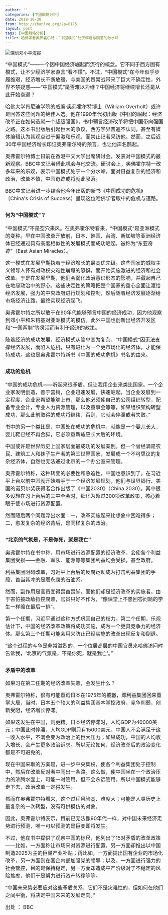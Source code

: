 ```yaml
---
author: ''
categories: [中國戰略分析]
date: 2018-10-30
from: http://zhanlve.org/?p=6175
layout: post
tags: [中國戰略分析]
title: 哈佛学者奥弗霍尔特：“中国模式”处于辉煌与陨落的分水岭
---
```


<div id="entry">
<div class="at-above-post addthis_tool" data-url="http://zhanlve.org/?p=6175">
</div>
<p>
<img alt="深圳邓小平海报" class="aligncenter" src="https://ichef.bbci.co.uk/news/624/cpsprodpb/9D9A/production/_103964304_gettyimages-528820052.jpg"/>
</p>
<p>
</p>
<p>
<span style="font-size: 12pt;">
   “中国模式”——一个因中国经济崛起而流行的概念。它不同于西方固有模式，让不少经济学家直言“看不懂”。不过，“中国模式”在今年似乎步履维艰，经济增长不断放缓，与美国的贸易战带来了巨大不确定性，外界不禁疑惑——“中国模式”是否难以为继？中国经济将继续增长还是从此开始衰退？
  </span>
</p>
<p>
</p>
<p>
<span style="font-size: 12pt;">
   哈佛大学肯尼迪学院的威廉·奥弗霍尔特博士（William Overholt）或许是回答这些问题的绝佳人选。他在1990年代初出版《中国的崛起：经济改革正在如何造就一个超级强国》，书中预言经济改革将把中国带向强国之路。这本书出版后引起巨大的争议，西方学界普遍不认同，甚至有媒体编辑认为其观点过于偏激和乐观，而禁止记者采访他。然而，之后近30年中国经济增长印证奥弗霍尔特的预言，也让他声名鹊起。
  </span>
</p>
<p>
</p>
<p>
<span style="font-size: 12pt;">
   奥弗霍尔特博士日前在香港中文大学出席研讨会，发表对中国模式的最新观察。BBC中文记者借此机会与他交流。研讨会上，奥佛霍尔特一改多年来的乐观，表示中国模式处于一个分水岭，面对日益复杂的经济和政治，改革不慎，中国奇迹或将就此陨落。
  </span>
</p>
<p>
</p>
<p>
<span style="font-size: 12pt;">
   BBC中文记者进一步结合他今年出版的新书《中国成功的危机》（China's Crisis of Success）呈现这位哈佛学者眼中的危机与道路。
  </span>
</p>
<h2>
</h2>
<h2 class="story-body__crosshead">
<span style="font-size: 12pt;">
   何为“中国模式”？
  </span>
</h2>
<p>
</p>
<p>
<span style="font-size: 12pt;">
   “中国模式”不是空穴来风。在奥弗霍尔特看来，“中国模式”是亚洲模式的变种。早在中国改革开放前，日本、韩国、台湾、新加坡等亚洲经济体已经通过具有高度相似性的发展模式而成功崛起，被称为“东亚奇迹”（East Asian Miracles）。
  </span>
</p>
<p>
</p>
<p>
<span style="font-size: 12pt;">
   这一模式在发展早期执着于经济增长的最高优先级。这些国家的威权主义领导人怀有对政权灾难性崩塌的恐惧，而开始实施激进的经济和社会改革。于是在发展早期，他们会弱化政治意识形态的影响，并藏起自己在地缘政治中的野心。这些决定性的策略把整个国家的重心全面让渡给经济发展，强力的中央政府进行规划和控制，然后随着经济发展逐渐给市场经济让路，最终实现经济起飞。
  </span>
</p>
<p>
</p>
<p>
<span style="font-size: 12pt;">
   奥弗霍尔特之所以敢于在90年代能够预言中国的经济成功，因为他观察到邓小平和朱镕基对亚洲模式的模仿。此外中国也创新出经济开发区和“一国两制”等灵活而有利于经济的政策。
  </span>
</p>
<p>
</p>
<p>
<span style="font-size: 12pt;">
   随着经济的成功发展，经济模式从简单变为复杂，“中国模式”因无法支撑经济发展，而陷入危机，只有进化为一个更市场化的经济体，才能保持成功。这也是奥弗霍尔特新书《中国的成功危机》书名的由来。
  </span>
</p>
<h2>
</h2>
<h2 class="story-body__crosshead">
<span style="font-size: 12pt;">
   成功的危机
  </span>
</h2>
<p>
</p>
<p>
<span style="font-size: 12pt;">
   “中国的成功危机——听起来很矛盾。但让我用企业来类比国家。一个企业家发明创造，善于营销，企业迅速发展，快速崛起，当企业发展到一定程度，企业家希望能够上市，那么他必须使自己的公司组织转型，配备专业会计，专业人力资源管理，以及董事会等等，如果组织架构转型成功，那么此前取得的成功将继续，否则，它就会停滞或者失败。”
  </span>
</p>
<p>
</p>
<p>
<span style="font-size: 12pt;">
   书中的另一个类比是，中国处在成功的危机中，就像是一个婴儿长大，婴儿鞋已经不再合脚，它必须重新适应长大后的环境。
  </span>
</p>
<p>
</p>
<p>
<span style="font-size: 12pt;">
   中国或许是世界历史上国家层面最成功的发展案例。但一个曾经满是农民、建筑工人和袜子生产者的第三世界国家，发展成一个不可思议的复杂经济体，自然也无法通过北京的一个办公室来管理。
  </span>
</p>
<p>
</p>
<p>
<span style="font-size: 12pt;">
   奥弗霍尔特称，这种转变的必要性和急迫性，中国也意识到了。在习近平上台以前中国就开始着手于一个经济发展规划，他们与世界银行、美国的诺贝尔奖获得者合作出版了《中国2030》（China 2030）。其中很多设想在习上台后的三中全会时，细化为超过300项改革政策，核心着眼于使市场进行资源配置。
  </span>
</p>
<p>
</p>
<p>
<span style="font-size: 12pt;">
   然而随后两个问题浮出水面：一，改革实施起来比想象中困难得多；二，愈发复杂的经济背后，是同样复杂的政治。
  </span>
</p>
<h2 class="story-body__crosshead">
<span style="font-size: 12pt;">
   “北京的气氛是，不是你死，就是我亡”
  </span>
</h2>
<p>
</p>
<p>
<span style="font-size: 12pt;">
   奥弗霍尔特在书中称，用市场进行资源配置的经济改革，会使各个利益集团受损——金融、军队、能源等等集团利益均会受损，甚至政府。
  </span>
</p>
<p>
</p>
<p>
<span style="font-size: 12pt;">
   利益集团阻碍改革，习近平上台后的反腐运动成为打击利益集团的手段，首当其冲的是周永康的石油系。
  </span>
</p>
<p>
</p>
<p>
<span style="font-size: 12pt;">
   然而，副作用是官员变得畏首畏脚，而他们却是经济改革的实施者，由于害怕被政敌指控腐败，官员只好不作为，“像课堂上不愿回答问题的学生一样缩在最后一排”。
  </span>
</p>
<p>
</p>
<p>
<span style="font-size: 12pt;">
   第一个任期，习近平通过这种方式巩固自己的权力。第二个任期，乐观估计下，中国的经济改革政策将成功实施，成为一个更具竞争力的经济体。那么第三个任期可能会用来防止已经实施的改革出现反复和倒退。
  </span>
</p>
<p>
</p>
<p>
<span style="font-size: 12pt;">
   “这个过程的斗争是非常激烈的，一个位居高层的中国官员来哈佛访问时告诉我，‘北京的气氛是，不是你死，就是我亡’。”
  </span>
</p>
<h2>
</h2>
<h2 class="story-body__crosshead">
<span style="font-size: 12pt;">
   矛盾中的改革
  </span>
</h2>
<p>
</p>
<p>
<span style="font-size: 12pt;">
   如果习在第二任期的经济改革失败，会发生什么？
  </span>
</p>
<p>
</p>
<p>
<span style="font-size: 12pt;">
   奥弗霍尔特称，很有可能重蹈日本在1975年的覆辙，即利益集团回来重掌大局，当时，日本五个较大的利益集团基本掌控政府，竞争削弱，创新受阻，经济增长停滞。
  </span>
</p>
<p>
</p>
<p>
<span style="font-size: 12pt;">
   如果这发生在中国，则更糟。日本经济停滞时，人均GDP为40000美元；中国此时停滞，人均GDP则只有15000美元，中国人不会满足于这一收入水平，不满会变为政治上的巨大压力；如果成功，中国的人均收入增长，会产生更多政治诉求。所以无论如何，经济改革后的政治变化都是不可避免的。
  </span>
</p>
<p>
</p>
<p>
<span style="font-size: 12pt;">
   现在中国采取的方案是，进一步中央集权，使各个利益集团处于控制中，然后在改革反对者中闯出一条路。这么做，使中国坐在一个政治压力的沸腾水壶上，可能一时管用，但不会永远管用。所以中国模式能够走下去，政治改革一定得发生。
  </span>
</p>
<p>
</p>
<p>
<span style="font-size: 12pt;">
   然而在奥弗霍尔特看来，这个过程风险高、难度大；可能是人类历史上最复杂的一次转型，没有可供模仿的对象。
  </span>
</p>
<p>
</p>
<p>
<span style="font-size: 12pt;">
   因此，奥弗霍尔特表示，目前已无法像90年代一样，对中国未来经济走势进行预测，唯一可以预测的是巨变即将发生。
  </span>
</p>
<p>
</p>
<p>
<span style="font-size: 12pt;">
   不过，他在书中提供了观察中国的标尺，他列出了15对矛盾的改革政策——比如，一方面称让市场来对资源进行配置，另一方面却推出以中国制造2025为主的巨量产业补贴；再比如，一方面提出国有企业的市场化改革，另一方面则在国企内部加强党的领导；以及，一方面进行强力的社会管控，目的是保持稳定，另一方面却造成中产阶级对于不稳定的风险焦虑，他们于是努力进行资产转移等等。
  </span>
</p>
<p>
</p>
<p>
<span style="font-size: 12pt;">
   “中国未来势必要应对这些矛盾关系，它们不是灾难性的，但如何在他们之间平衡，将决定中国未来的发展走向。”
  </span>
</p>
<p>
</p>
<p>
<span style="font-size: 12pt;">
   出处 ： BBC
  </span>
</p>
<p>
</p>
<!-- AddThis Advanced Settings above via filter on the_content -->
<!-- AddThis Advanced Settings below via filter on the_content -->
<!-- AddThis Advanced Settings generic via filter on the_content -->
<!-- AddThis Share Buttons above via filter on the_content -->
<!-- AddThis Share Buttons below via filter on the_content -->
<div class="at-below-post addthis_tool" data-url="http://zhanlve.org/?p=6175">
</div>
<!-- AddThis Share Buttons generic via filter on the_content -->
</div>
